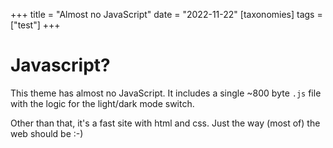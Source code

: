 +++
title = "Almost no JavaScript"
date = "2022-11-22"
[taxonomies]
tags = ["test"]
+++

# Javascript?

This theme has almost no JavaScript. It includes a single ~800 byte `.js` file with the logic for the light/dark mode switch.

Other than that, it's a fast site with html and css. Just the way (most of) the web should be :-)